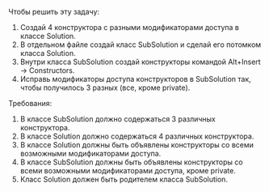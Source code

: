 
Чтобы решить эту задачу:
1. Создай 4 конструктора с разными модификаторами доступа в классе Solution.
2. В отдельном файле создай класс SubSolution и сделай его потомком класса Solution.
3. Внутри класса SubSolution создай конструкторы командой Alt+Insert -&gt; Constructors.
4. Исправь модификаторы доступа конструкторов в SubSolution так, чтобы получилось 3 разных (все, кроме private).


Требования:
1.	В классе SubSolution должно содержаться 3 различных конструктора.
2.	В классе Solution должно содержаться 4 различных конструктора.
3.	В классе Solution должны быть объявлены конструкторы со всеми возможными модификаторами доступа.
4.	В классе SubSolution должны быть объявлены конструкторы со всеми возможными модификаторами доступа, кроме private.
5.	Класс Solution должен быть родителем класса SubSolution.


